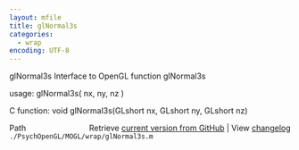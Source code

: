 ```yaml
---
layout: mfile
title: glNormal3s
categories:
  - wrap
encoding: UTF-8
---
```


glNormal3s  Interface to OpenGL function glNormal3s

usage:  glNormal3s\( nx, ny, nz \)

C function:  void glNormal3s\(GLshort nx, GLshort ny, GLshort nz\)


<div class="code_header" style="text-align:right;">
  <span style="float:left;">Path&nbsp;&nbsp;</span> <span class="counter">Retrieve <a href=
  "https://raw.github.com/Psychtoolbox-3/Psychtoolbox-3/beta/./PsychOpenGL/MOGL/wrap/glNormal3s.m">current version from GitHub</a> | View <a href=
  "https://github.com/Psychtoolbox-3/Psychtoolbox-3/commits/beta/./PsychOpenGL/MOGL/wrap/glNormal3s.m">changelog</a></span>
</div>
<div class="code">
  <code>./PsychOpenGL/MOGL/wrap/glNormal3s.m</code>
</div>
